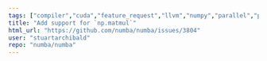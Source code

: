 ```yaml
---
tags: ["compiler","cuda","feature_request","llvm","numpy","parallel","python"]
title: "Add support for `np.matmul`"
html_url: "https://github.com/numba/numba/issues/3804"
user: "stuartarchibald"
repo: "numba/numba"
---
```


